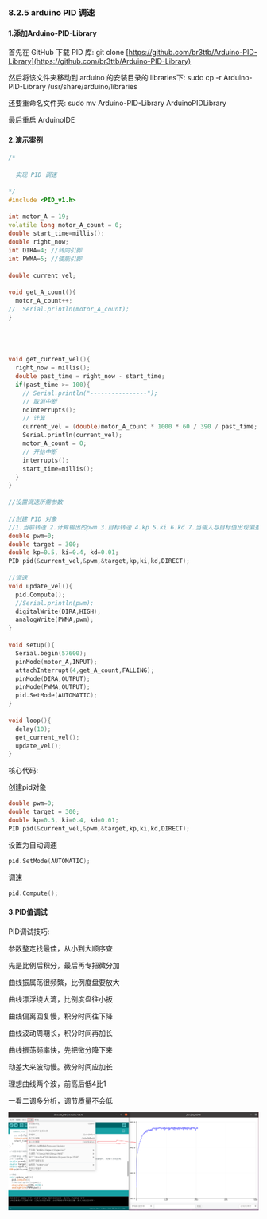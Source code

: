### 8.2.5 arduino PID 调速

#### 1.添加Arduino-PID-Library

首先在 GitHub 下载 PID 库: git clone [https://github.com/br3ttb/Arduino-PID-Library](https://github.com/br3ttb/Arduino-PID-Library)

然后将该文件夹移动到 arduino 的安装目录的 libraries下: sudo cp -r Arduino-PID-Library /usr/share/arduino/libraries

还要重命名文件夹: sudo mv Arduino-PID-Library ArduinoPIDLibrary

最后重启 ArduinoIDE

#### 2.演示案例

```cpp
/*

  实现 PID 调速

*/
#include <PID_v1.h>

int motor_A = 19;
volatile long motor_A_count = 0;
double start_time=millis();
double right_now;
int DIRA=4; //转向引脚
int PWMA=5; //使能引脚

double current_vel;

void get_A_count(){
  motor_A_count++;
//  Serial.println(motor_A_count);
}




void get_current_vel(){
  right_now = millis();
  double past_time = right_now - start_time;
  if(past_time >= 100){
    // Serial.println("----------------");
    // 取消中断 
    noInterrupts();
    // 计算
    current_vel = (double)motor_A_count * 1000 * 60 / 390 / past_time;
    Serial.println(current_vel);
    motor_A_count = 0;
    // 开始中断
    interrupts(); 
    start_time=millis();
  }
}

//设置调速所需参数

//创建 PID 对象
//1.当前转速 2.计算输出的pwm 3.目标转速 4.kp 5.ki 6.kd 7.当输入与目标值出现偏差时，向哪个方向控制
double pwm=0;
double target = 300;
double kp=0.5, ki=0.4, kd=0.01;
PID pid(&current_vel,&pwm,&target,kp,ki,kd,DIRECT);

//调速
void update_vel(){
  pid.Compute();
  //Serial.println(pwm);
  digitalWrite(DIRA,HIGH);
  analogWrite(PWMA,pwm);
}

void setup(){
  Serial.begin(57600);
  pinMode(motor_A,INPUT);
  attachInterrupt(4,get_A_count,FALLING);
  pinMode(DIRA,OUTPUT);
  pinMode(PWMA,OUTPUT);
  pid.SetMode(AUTOMATIC);
}

void loop(){
  delay(10);
  get_current_vel();
  update_vel();
}
```

核心代码:

创建pid对象

```cpp
double pwm=0;
double target = 300;
double kp=0.5, ki=0.4, kd=0.01;
PID pid(&current_vel,&pwm,&target,kp,ki,kd,DIRECT);
```

设置为自动调速

```cpp
pid.SetMode(AUTOMATIC);
```

调速

```cpp
pid.Compute();
```

#### 3.PID值调试

PID调试技巧:

参数整定找最佳，从小到大顺序查

先是比例后积分，最后再专把微分加

曲线振属荡很频繁，比例度盘要放大

曲线漂浮绕大湾，比例度盘往小扳

曲线偏离回复慢，积分时间往下降

曲线波动周期长，积分时间再加长

曲线振荡频率快，先把微分降下来

动差大来波动慢。微分时间应加长

理想曲线两个波，前高后低4比1

一看二调多分析，调节质量不会低

![](/assets/PID调试.png)

